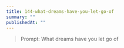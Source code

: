 ```yaml
---
title: 144-what-dreams-have-you-let-go-of
summary: ""
publishedAt: ""
---
```


> Prompt: What dreams have you let go of

